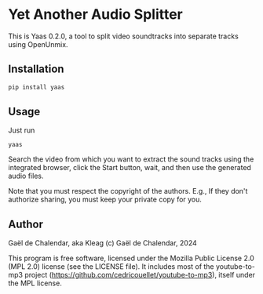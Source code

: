 # Yet Another Audio Splitter

This is Yaas 0.2.0, a tool to split video soundtracks into separate tracks
using OpenUnmix.

## Installation

```bash
pip install yaas
```

## Usage

Just run

```
yaas
```

Search the video from which you want to extract the sound tracks using the
integrated browser, click the Start button, wait, and then use the generated
audio files.

Note that you must respect the copyright of the authors. E.g., If they don't
authorize sharing, you must keep your private copy for you.

## Author

Gaël de Chalendar, aka Kleag
(c) Gaël de Chalendar, 2024

This program is free software, licensed under the Mozilla Public License 2.0
(MPL 2.0) license (see the LICENSE file). It includes most of the
youtube-to-mp3 project (https://github.com/cedricouellet/youtube-to-mp3),
itself under the MPL license.
